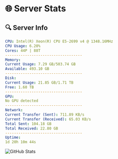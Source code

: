 # 🌐 Server Stats
## 🔍 Server Info
```yaml
CPU: Intel(R) Xeon(R) CPU E5-2699 v4 @ 1348.16MHz
CPU Usage: 6.20%
Cores: 44P | 88T
-----------------------------------
Memory:
Current Usage: 7.29 GB/503.74 GB
Available: 493.10 GB
-----------------------------------
Disk:
Current Usage: 21.85 GB/1.71 TB
Free: 1.60 TB
-----------------------------------
GPU:
No GPU detected
-----------------------------------
Network:
Current Transfer (Sent): 711.89 KB/s
Current Transfer (Received): 65.03 KB/s
Total Sent: 104.18 GB
Total Received: 22.80 GB
-----------------------------------
Uptime:
1d 20h 10m 44s
```
![GitHub Stats](https://img.shields.io/badge/Updated-2025-04-21_13:19:32-blue)